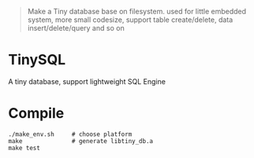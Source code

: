 > Make a Tiny database base on filesystem. used for little embedded system, more small codesize, support table create/delete, data insert/delete/query and so on

# TinySQL
A tiny database, support lightweight SQL Engine

# Compile
```
./make_env.sh     # choose platform
make              # generate libtiny_db.a
make test
```
